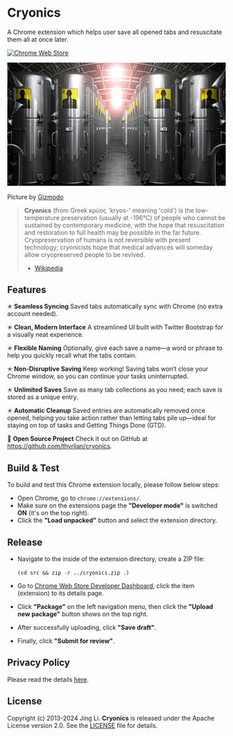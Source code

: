 # Cryonics

A Chrome extension which helps user save all opened tabs and resuscitate them all at once later.

[![Chrome Web Store](https://img.shields.io/badge/Chrome%20Web%20Store-Download-brightgreen.svg)](https://chrome.google.com/webstore/detail/cryonics/hkombacagedhkddahffppknpaiocgeap)

<img src="https://github.com/thyrlian/cryonics/blob/master/assets/Cryonics.jpg">

Picture by [Gizmodo](http://io9.gizmodo.com/5977640/23-year-old-kim-suozzi-undergoes-cryonic-preservation-after-successful-fundraising-campaign)

> **Cryonics** (from Greek κρύος 'kryos-' meaning 'cold') is the low-temperature preservation (usually at -196°C) of people who cannot be sustained by contemporary medicine, with the hope that resuscitation and restoration to full health may be possible in the far future. Cryopreservation of humans is not reversible with present technology; cryonicists hope that medical advances will someday allow cryopreserved people to be revived.
> - [Wikipedia](https://en.wikipedia.org/wiki/Cryonics)

## Features

✭ **Seamless Syncing**
Saved tabs automatically sync with Chrome (no extra account needed).

✭ **Clean, Modern Interface**
A streamlined UI built with Twitter Bootstrap for a visually neat experience.

✭ **Flexible Naming**
Optionally, give each save a name—a word or phrase to help you quickly recall what the tabs contain.

✭ **Non-Disruptive Saving**
Keep working!  Saving tabs won’t close your Chrome window, so you can continue your tasks uninterrupted.

✭ **Unlimited Saves**
Save as many tab collections as you need; each save is stored as a unique entry.

✭ **Automatic Cleanup**
Saved entries are automatically removed once opened, helping you take action rather than letting tabs pile up—ideal for staying on top of tasks and Getting Things Done (GTD).

🌱 **Open Source Project**
Check it out on GitHub at https://github.com/thyrlian/cryonics.

## Build & Test

To build and test this Chrome extension locally, please follow below steps:

* Open Chrome, go to `chrome://extensions/`.
* Make sure on the extensions page the **"Developer mode"** is switched **ON** (it's on the top right).
* Click the **"Load unpacked"** button and select the extension directory.

## Release

* Navigate to the inside of the extension directory, create a ZIP file:

  `(cd src && zip -r ../cryonics.zip .)`
* Go to [Chrome Web Store Developer Dashboard](https://chrome.google.com/webstore/developer/dashboard), click the item (extension) to its details page.
* Click **"Package"** on the left navigation menu, then click the **"Upload new package"** button shows on the top right.
* After successfully uploading, click **"Save draft"**.
* Finally, click **"Submit for review"**.

## Privacy Policy

Please read the details [here](https://github.com/thyrlian/cryonics/blob/master/PRIVACY_POLICY.md).

## License

Copyright (c) 2013-2024 Jing Li. **Cryonics** is released under the Apache License version 2.0. See the [LICENSE](https://github.com/thyrlian/cryonics/blob/master/LICENSE) file for details.
